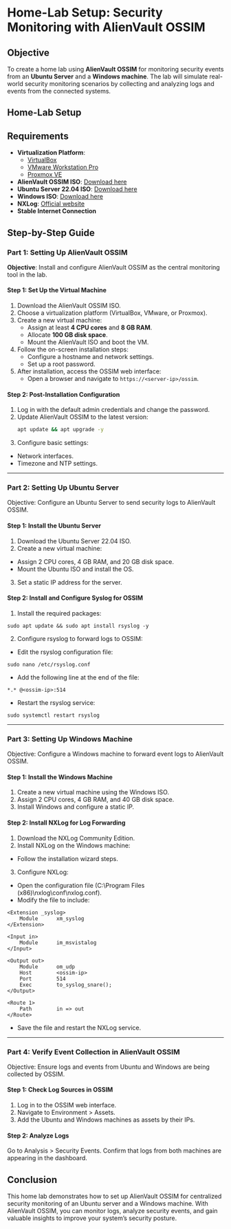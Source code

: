 # Home-Lab Setup: Security Monitoring with AlienVault OSSIM

## Objective
To create a home lab using **AlienVault OSSIM** for monitoring security events from an **Ubuntu Server** and a **Windows machine**. The lab will simulate real-world security monitoring scenarios by collecting and analyzing logs and events from the connected systems.



## Home-Lab Setup


## Requirements
- **Virtualization Platform**:
  - [VirtualBox](https://www.virtualbox.org/)
  - [VMware Workstation Pro](https://www.vmware.com/products/workstation-pro.html)
  - [Proxmox VE](https://www.proxmox.com/en/proxmox-ve)
- **AlienVault OSSIM ISO**: [Download here](https://cybersecurity.att.com/products/ossim/download)
- **Ubuntu Server 22.04 ISO**: [Download here](https://releases.ubuntu.com/22.04/)
- **Windows ISO**: [Download here](https://www.microsoft.com/en-us/software-download/windows10)
- **NXLog**: [Official website](https://nxlog.co/products/nxlog-community-edition)
- **Stable Internet Connection**



## Step-by-Step Guide

### Part 1: Setting Up AlienVault OSSIM
**Objective**: Install and configure AlienVault OSSIM as the central monitoring tool in the lab.

#### Step 1: Set Up the Virtual Machine
1. Download the AlienVault OSSIM ISO.
2. Choose a virtualization platform (VirtualBox, VMware, or Proxmox).
3. Create a new virtual machine:
   - Assign at least **4 CPU cores** and **8 GB RAM**.
   - Allocate **100 GB disk space**.
   - Mount the AlienVault ISO and boot the VM.
4. Follow the on-screen installation steps:
   - Configure a hostname and network settings.
   - Set up a root password.
5. After installation, access the OSSIM web interface:
   - Open a browser and navigate to `https://<server-ip>/ossim`.

#### Step 2: Post-Installation Configuration
1. Log in with the default admin credentials and change the password.
2. Update AlienVault OSSIM to the latest version:
   ```bash
   apt update && apt upgrade -y
   ```
3. Configure basic settings:
- Network interfaces.
- Timezone and NTP settings.

---
### Part 2: Setting Up Ubuntu Server
Objective: Configure an Ubuntu Server to send security logs to AlienVault OSSIM.

#### Step 1: Install the Ubuntu Server
1. Download the Ubuntu Server 22.04 ISO.
2. Create a new virtual machine:
- Assign 2 CPU cores, 4 GB RAM, and 20 GB disk space.
- Mount the Ubuntu ISO and install the OS.
3. Set a static IP address for the server.
#### Step 2: Install and Configure Syslog for OSSIM
1. Install the required packages:
```
sudo apt update && sudo apt install rsyslog -y
```
2. Configure rsyslog to forward logs to OSSIM:
- Edit the rsyslog configuration file:
```
sudo nano /etc/rsyslog.conf
```
- Add the following line at the end of the file:
```
*.* @<ossim-ip>:514
```
- Restart the rsyslog service:
```
sudo systemctl restart rsyslog
```
---
### Part 3: Setting Up Windows Machine
Objective: Configure a Windows machine to forward event logs to AlienVault OSSIM.

#### Step 1: Install the Windows Machine
1. Create a new virtual machine using the Windows ISO.
2. Assign 2 CPU cores, 4 GB RAM, and 40 GB disk space.
3. Install Windows and configure a static IP.
#### Step 2: Install NXLog for Log Forwarding
1. Download the NXLog Community Edition.
2. Install NXLog on the Windows machine:
- Follow the installation wizard steps.
3. Configure NXLog:
- Open the configuration file (C:\Program Files (x86)\nxlog\conf\nxlog.conf).
- Modify the file to include:
```
<Extension _syslog>
    Module      xm_syslog
</Extension>

<Input in>
    Module      im_msvistalog
</Input>

<Output out>
    Module      om_udp
    Host        <ossim-ip>
    Port        514
    Exec        to_syslog_snare();
</Output>

<Route 1>
    Path        in => out
</Route>
```
- Save the file and restart the NXLog service.

---
### Part 4: Verify Event Collection in AlienVault OSSIM
Objective: Ensure logs and events from Ubuntu and Windows are being collected by OSSIM.

#### Step 1: Check Log Sources in OSSIM
1. Log in to the OSSIM web interface.
2. Navigate to Environment > Assets.
3. Add the Ubuntu and Windows machines as assets by their IPs.

#### Step 2: Analyze Logs
Go to Analysis > Security Events.
Confirm that logs from both machines are appearing in the dashboard.

## Conclusion
This home lab demonstrates how to set up AlienVault OSSIM for centralized security monitoring of an Ubuntu server and a Windows machine. With AlienVault OSSIM, you can monitor logs, analyze security events, and gain valuable insights to improve your system’s security posture.
